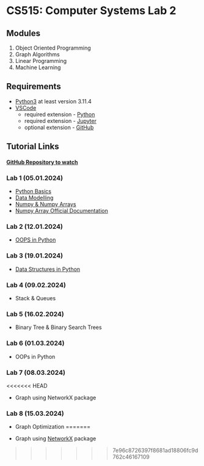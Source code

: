 # CS515: Computer Systems Lab 2

## Modules

1. Object Oriented Programming
2. Graph Algorithms
3. Linear Programming
4. Machine Learning

## Requirements

- [Python3](python.org/downloads/) at least version 3.11.4
- [VSCode](https://code.visualstudio.com/download)
  - required extension - [Python](https://marketplace.visualstudio.com/items?itemName=ms-python.python)
  - required extension - [Jupyter](https://marketplace.visualstudio.com/items?itemName=ms-toolsai.jupyter)
  - optional extension - [GitHub](https://marketplace.visualstudio.com/items?itemName=GitHub.vscode-pull-request-github)

## Tutorial Links

#### [GitHub Repository to watch](https://github.com/Nelson-iitp/CS515/)

### Lab 1 (05.01.2024)

- [Python Basics](https://www.w3schools.com/python/python_comments.asp)
- [Data Modelling](https://docs.python.org/3/reference/datamodel.html)
- [Numpy & Numpy Arrays](https://www.w3schools.com/python/numpy/default.asp)
- [Numpy Array Official Documentation](https://numpy.org/doc/stable/reference/generated/numpy.array.html)

### Lab 2 (12.01.2024)

- [OOPS in Python](https://www.geeksforgeeks.org/python-oops-concepts/)

### Lab 3 (19.01.2024)

- [Data Structures in Python](https://www.geeksforgeeks.org/python-data-structures/)

### Lab 4 (09.02.2024)

- Stack & Queues

### Lab 5 (16.02.2024)

- Binary Tree & Binary Search Trees

### Lab 6 (01.03.2024)

- OOPs in Python

### Lab 7 (08.03.2024)
<<<<<<< HEAD
- Graph using NetworkX package

### Lab 8 (15.03.2024)
- Graph Optimization
=======

- Graph using [NetworkX](https://networkx.org/) package
>>>>>>> 7e96c8726397f8681ad18806fc9d762c46167109

